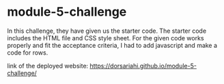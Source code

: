 # module-5-challenge
In this challenge, they have given us the starter code.
The starter code includes the HTML file and CSS style sheet.
For the given code works properly and fit the acceptance criteria, I had to add javascript and make a code for rows.

link of the deployed website: https://dorsariahi.github.io/module-5-challenge/
